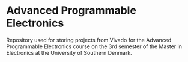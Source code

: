 # Advanced Programmable Electronics
Repository used for storing projects from Vivado for the Advanced Programmable Electronics course on the 3rd semester of the Master in Electronics at the University of Southern Denmark. 
